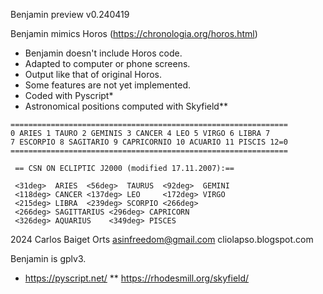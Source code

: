 Benjamin preview v0.240419

Benjamin mimics Horos (https://chronologia.org/horos.html) 

+ Benjamin doesn't include Horos code.
+ Adapted to computer or phone screens.
+ Output like that of original Horos. 
+ Some features are not yet implemented.
+ Coded with Pyscript*
+ Astronomical positions computed with Skyfield**

```
==============================================================
0 ARIES	1 TAURO 2 GEMINIS 3 CANCER 4 LEO 5 VIRGO 6 LIBRA 7
7 ESCORPIO 8 SAGITARIO 9 CAPRICORNIO 10 ACUARIO 11 PISCIS 12=0
==============================================================

 == CSN ON ECLIPTIC J2000 (modified 17.11.2007):==
   
 <31deg>  ARIES  <56deg>  TAURUS  <92deg>  GEMINI
 <118deg> CANCER <137deg> LEO     <172deg> VIRGO
 <215deg> LIBRA  <239deg> SCORPIO <266deg>
 <266deg> SAGITTARIUS <296deg> CAPRICORN
 <326deg> AQUARIUS    <349deg> PISCES
```

2024 Carlos Baiget Orts
asinfreedom@gmail.com
cliolapso.blogspot.com

Benjamin is gplv3.
* https://pyscript.net/
** https://rhodesmill.org/skyfield/
